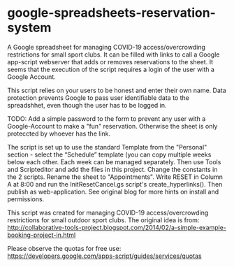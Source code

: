 # google-spreadsheets-reservation-system
A Google spreadsheet for managing COVID-19 access/overcrowding restrictions for small sport clubs. It can be filled with links to call a Google app-script webserver that adds or removes reservations to the sheet. It seems that the execution of the script requires a login of the user with a Google Account.

This script relies on your users to be honest and enter their own name. Data protection prevents Google to pass user identifiable data to the spreadshhet, even though the user has to be logged in.

TODO: Add a simple password to the form to prevent any user with a Google-Account to make a "fun" reservation. Otherwise the sheet is only proteccted by whoever has the link.

The script is set up to use the standard Template from the "Personal" section - select the “Schedule” template (you can copy multiple weeks below each other. Each week can be managed separately. Then use Tools and Scripteditor and add the files in this project. Change the constants in the 2 scripts. Rename the sheet to "Appointments". Write RESET in Column A at 8:00 and run the InitResetCancel.gs script's create_hyperlinks(). Then publish as web-application. See original blog for more hints on install and permissions.

This script was created for managing COVID-19 access/overcrowding restrictions for small outdoor sport clubs. The original idea is from: http://collaborative-tools-project.blogspot.com/2014/02/a-simple-example-booking-project-in.html 

Please observe the quotas for free use: https://developers.google.com/apps-script/guides/services/quotas
